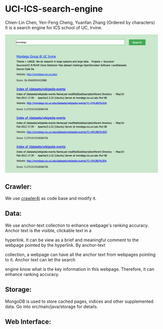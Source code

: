# UCI-ICS-search-engine
Chien-Lin Chen, Yen-Feng Cheng, Yuanfan Zhang (Ordered by characters)
It is a search engine for ICS school of UC, Irvine.

![alt tag](https://raw.githubusercontent.com/YenF/UCI-ICS-search-engine/maven/WebInterface.png)

## Crawler:
We use [crawler4j](https://github.com/yasserg/crawler4j) as code base and modify it.

## Data:
We use anchor-text collection to enhance webpage's ranking accuracy. Anchor text is the visible, clickable text in a 

hyperlink. It can be view as a brief and meaningful comment to the webpage pointed by the hyperlink. By anchor-text 

collection, a webpage can have all the anchor text from webpages pointing to it. Anchor text can let the search 

engine know what is the key information in this webpage. Therefore, it can enhance ranking accuracy. 

## Storage: 
MongoDB is used to store cached pages, indices and other supplemented data. Go into src/main/java/storage for details.

## Web Interface:

